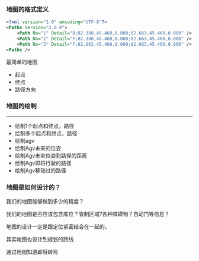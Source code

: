 ### 地图的格式定义
``` xml
<?xml version="1.0" encoding="UTF-8"?>
<Paths Version="2.0.0">
    <Path No="1" Detail="B;82.380,45.460,0.000;82.663,45.460,0.000" />
    <Path No="2" Detail="F;82.380,45.460,0.000;82.663,45.460,0.000" />
    <Path No="3" Detail="F;82.663,45.460,0.000;82.663,45.460,0.000" />
<Paths />
```

最简单的地图
- 起点
- 终点
- 路径方向

### 地图的绘制
---
- 绘制1个起点和终点，路径
- 绘制多个起点和终点，路径
- 绘制agv
- 绘制Agv未来的位姿
- 绘制Agv未来位姿到路径的距离
- 绘制Agv即将行驶的路径
- 绘制Agv移动过的路径


### 地图是如何设计的？
我们的地图能够做到多少的精度？

我们的地图是否应该包含库位？管制区域?各种障碍物？自动门等信息？

地图的设计一定是跟定位紧密结合在一起的。

其实地图也设计到规划的路线

通过地图知道即将转弯